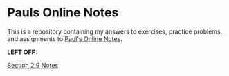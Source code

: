 # Pauls Online Notes

This is a repository containing my answers to exercises, practice problems, and
assignments to [Paul's Online Notes](https://tutorial.math.lamar.edu/).

**LEFT OFF:**

[Section 2.9 Notes](https://tutorial.math.lamar.edu/Classes/Alg/ReducibleToQuadratic.aspx)

